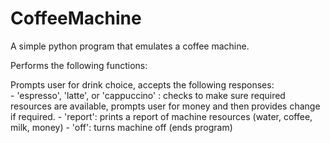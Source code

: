 # CoffeeMachine

A simple python program that emulates a coffee machine.

Performs the following functions:

Prompts user for drink choice, accepts the following responses:  
    - 'espresso', 'latte', or 'cappuccino' : checks to make sure required resources are available, prompts user for 
money and then provides change if required.
    - 'report': prints a report of machine resources (water, coffee, milk, money)
    - 'off': turns machine off (ends program)


